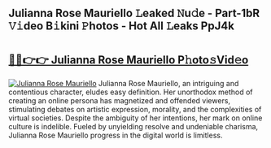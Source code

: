 ## Julianna Rose Mauriello 𝙻eaked 𝙽u𝚍e - Part-1bR 𝚅𝚒deo B𝚒kini 𝙿hotos - Hot All 𝙻eaks PpJ4k

# <h2><a href="http://ld3wgr.urlbe.top/?page=Julianna+Rose+Mauriello">🔗🔗👉👉 Julianna Rose Mauriello P𝚑oto𝚜Vid𝚎o</a></h2>

[![Julianna Rose Mauriello](https://i.imgur.com/eBuTRDB.gif)](http://ld3wgr.urlbe.top/?page=Julianna+Rose+Mauriello)
Julianna Rose Mauriello, an intriguing and contentious character, eludes easy definition. Her unorthodox method of creating an online persona has magnetized and offended viewers, stimulating debates on artistic expression, morality, and the complexities of virtual societies. Despite the ambiguity of her intentions, her mark on online culture is indelible. Fueled by unyielding resolve and undeniable charisma, Julianna Rose Mauriello progress in the digital world is limitless.
